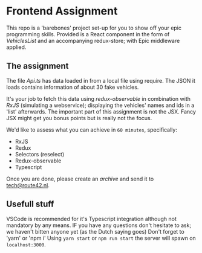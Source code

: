 # Frontend Assignment
This repo is a 'barebones' project set-up for you to show off your epic programming skills.
Provided is a React component in the form of _VehiclesList_ and an accompanying redux-store; with Epic middleware applied.

## The assignment
The file _Api.ts_ has data loaded in from a local file using require. The JSON it loads contains information of about 30 fake vehicles.

It's your job to fetch this data using _redux-observable_ in combination with _RxJS_ (simulating a webservice); displaying the vehicles' names and ids in a 'list' afterwards.
The important part of this assignment is not the JSX. Fancy JSX might get you bonus points but is really not the focus.

We'd like to assess what you can achieve in `60 minutes`, specifically: 
- RxJS
- Redux
- Selectors (reselect)
- Redux-observable
- Typescript

Once you are done, please create an _archive_ and send it to tech@route42.nl.


## Usefull stuff
VSCode is recommended for it's Typescript integration although not mandatory by any means.
IF you have any questions don't hesitate to ask; we haven't bitten anyone yet (as the Dutch saying goes)
Don't forget to 'yarn' or 'npm i'
Using `yarn start` or `npm run start` the server will spawn on `localhost:3000`.
